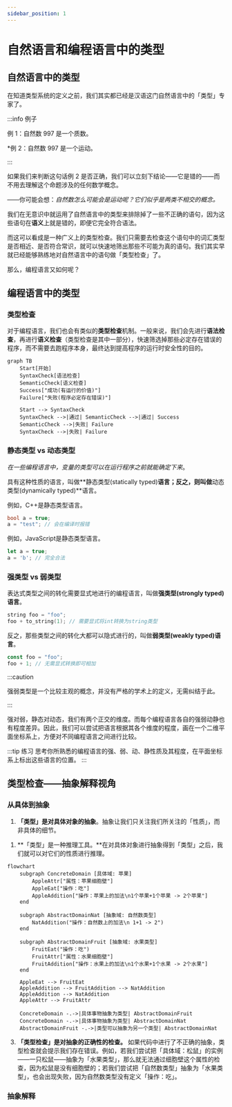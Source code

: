 ```yaml
---
sidebar_position: 1
---
```


# 自然语言和编程语言中的类型

## 自然语言中的类型

在知道类型系统的定义之前，我们其实都已经是汉语这门自然语言中的「类型」专家了。

:::info 例子

例 1：自然数 997 是一个质数。

\*例 2：自然数 997 是一个运动。

:::

如果我们来判断这句话例 2 是否正确，我们可以立刻下结论——它是错的——而不用去理解这个命题涉及的任何数学概念。

——你可能会想：*自然数怎么可能会是运动呢？它们似乎是两类不相交的概念。*

我们在无意识中就运用了自然语言中的类型来排除掉了一些不正确的语句，因为这些语句在**语义**上就是错的，即便它完全符合语法。

而这可以看成是一种广义上的类型检查。我们只需要去检查这个语句中的词汇类型是否相近、是否符合常识，就可以快速地筛出那些不可能为真的语句。我们其实早就已经能够熟练地对自然语言中的语句做「类型检查」了。

那么，编程语言又如何呢？

## 编程语言中的类型

### 类型检查

对于编程语言，我们也会有类似的**类型检查**机制。一般来说，我们会先进行**语法检查**，再进行**语义检查**（类型检查是其中一部分），快速筛选掉那些必定存在错误的程序，而不需要去跑程序本身，最终达到提高程序的运行时安全性的目的。

```mermaid
graph TB    
    Start[开始]
    SyntaxCheck[语法检查]
    SemanticCheck[语义检查]
    Success["成功(有运行的价值)"]
    Failure["失败(程序必定存在错误)"]

    Start --> SyntaxCheck
    SyntaxCheck -->|通过| SemanticCheck -->|通过| Success
    SemanticCheck -->|失败| Failure
    SyntaxCheck -->|失败| Failure
```

### 静态类型 vs 动态类型

*在一些编程语言中，变量的类型可以在运行程序之前就能确定下来*。

具有这种性质的语言，叫做**静态类型(statically typed)**语言；反之，则叫做**动态类型(dynamically typed)**语言。

例如，C++是静态类型语言。

```cpp {2}
bool a = true;
a = "test"; // 会在编译时报错
```

例如，JavaScript是静态类型语言。

```js {2}
let a = true;
a = 'b'; // 完全合法
```

### 强类型 vs 弱类型

表达式类型之间的转化需要显式地进行的编程语言，叫做**强类型(strongly typed)语言**。

```cpp {2}
string foo = "foo";
foo + to_string(1); // 需要显式将int转换为string类型
```

反之，那些类型之间的转化大都可以隐式进行的，叫做**弱类型(weakly typed)语言**。


```ts {2}
const foo = "foo";
foo + 1; // 无需显式转换即可相加
```

:::caution

强弱类型是一个比较主观的概念，并没有严格的学术上的定义，无需纠结于此。

:::

强对弱，静态对动态，我们有两个正交的维度。而每个编程语言各自的强弱动静也有程度差异。因此，我们可以尝试把语言根据其各个维度的程度，画在一个二维平面坐标系上，方便对不同编程语言之间进行比较。

:::tip 练习
思考你所熟悉的编程语言的强、弱、动、静性质及其程度，在平面坐标系上标出这些语言的位置。
:::

## 类型检查——抽象解释视角

### 从具体到抽象

1. **「类型」是对具体对象的抽象**。抽象让我们只关注我们所关注的「性质」，而非具体的细节。
<!-- 「类型」是对具体对象的「俯瞰」，如同眯起眼睛看世界，我们不再关注物体的每个视觉细节，而是只关注它们的颜色。 -->

1. **「类型」是一种推理工具。**在对具体对象进行抽象得到「类型」之后，我们就可以对它们的性质进行推理。

```mermaid
flowchart
    subgraph ConcreteDomain [具体域: 苹果]
        AppleAttr["属性：苹果细胞壁"]
        AppleEat["操作：吃"]
        AppleAddition["操作：苹果上的加法\n1个苹果+1个苹果 -> 2个苹果"]
    end

    subgraph AbstractDomainNat [抽象域: 自然数类型]
        NatAddition("操作：自然数上的加法\n 1+1 -> 2")
    end

    subgraph AbstractDomainFruit [抽象域: 水果类型]
        FruitEat("操作：吃")
        FruitAttr["属性：水果细胞壁"]
        FruitAddition["操作：水果上的加法\n1个水果+1个水果 -> 2个水果"]
    end

    AppleEat --> FruitEat
    AppleAddition --> FruitAddition --> NatAddition
    AppleAddition --> NatAddition
    AppleAttr --> FruitAttr

    ConcreteDomain -.->|具体事物抽象为类型| AbstractDomainFruit
    ConcreteDomain -.->|具体事物抽象为类型| AbstractDomainNat
    AbstractDomainFruit -.->|类型可以抽象为另一个类型| AbstractDomainNat
```

3. **「类型检查」是对抽象的正确性的检查。** 如果代码中进行了不正确的抽象，类型检查就会提示我们存在错误。例如，若我们尝试把「具体域：松鼠」的实例——一只松鼠——抽象为「水果类型」，那么就无法通过细胞壁这个属性的检查，因为松鼠是没有细胞壁的；若我们尝试把「自然数类型」抽象为「水果类型」，也会出现失败，因为自然数类型没有定义「操作：吃」。

### 抽象解释

<!-- TODO -->